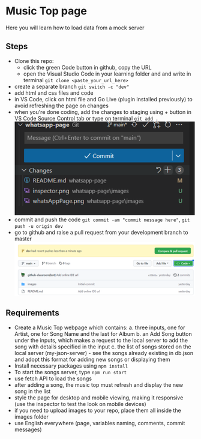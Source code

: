 # Music Top page

Here you will learn how to load data from a mock server

## Steps

- Clone this repo:
    - click the green Code button in github, copy the URL
    - open the Visual Studio Code in your learning folder and and write in terminal `git clone <paste_your_url_here>`
- create a separate branch `git switch -c "dev"`
- add html and css files and code
- in VS Code, click on html file and Go Live (plugin installed previously) to avoid refreshing the page on changes
- when you're done coding, add the changes to staging using + button in VS Code Source Control tab or type on terminal `git add .`
![VS Code staging](images/stage.png) 
- commit and push the code `git commit -am "commit message here"`, `git push -u origin dev`
- go to github and raise a pull request from your development branch to master
![Open PR](images/pullRequest.png) 

## Requirements

- Create a Music Top webpage which contains:
    a. three inputs, one for Artist, one for Song Name and the last for Album 
    b. an Add Song button under the inputs, which makes a request to the local server to add the song with details specified in the input
    c. the list of songs stored on the local server (my-json-server) - see the songs already existing in db.json and adopt this format for adding new songs or displaying them
- Install necessary packages using `npm install`
- To start the songs server, type `npm run start`
- use fetch API to load the songs
- after adding a song, the music top must refresh and display the new song in the list
- style the page for desktop and mobile viewing, making it responsive (use the inspector to test the look on mobile devices)
- if you need to upload images to your repo, place them all inside the images folder
- use English everywhere (page, variables naming, comments, commit messages)

